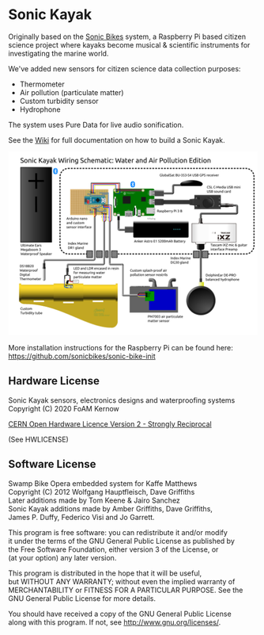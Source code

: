 Sonic Kayak
===========

Originally based on the [Sonic Bikes](https://github.com/sonicbikes/)
system, a Raspberry Pi based citizen science project where kayaks
become musical & scientific instruments for investigating the marine
world.

We've added new sensors for citizen science data collection purposes:

* Thermometer
* Air pollution (particulate matter)
* Custom turbidity sensor
* Hydrophone

The system uses Pure Data for live audio sonification.

See the [Wiki](https://github.com/fo-am/sonic-kayaks/wiki) for full documentation on how to build a Sonic Kayak.

![](https://github.com/fo-am/sonic-kayaks/raw/master/hardware/full-wiring-action.png)

More installation instructions for the Raspberry Pi can be found here:
https://github.com/sonicbikes/sonic-bike-init

Hardware License
----------------

Sonic Kayak sensors, electronics designs and waterproofing systems Copyright (C) 2020 FoAM Kernow

[CERN Open Hardware Licence Version 2 - Strongly Reciprocal](https://ohwr.org/project/cernohl/wikis/Documents/CERN-OHL-version-2)

(See HWLICENSE)

Software License
------------------
Swamp Bike Opera embedded system for Kaffe Matthews <br>
Copyright (C) 2012 Wolfgang Hauptfleisch, Dave Griffiths<br>
Later additions made by Tom Keene & Jairo Sanchez<br>
Sonic Kayak additions made by Amber Griffiths, Dave Griffiths,<br>
James P. Duffy, Federico Visi and Jo Garrett. 

This program is free software: you can redistribute it and/or modify<br>
it under the terms of the GNU General Public License as published by<br>
the Free Software Foundation, either version 3 of the License, or<br>
(at your option) any later version.<br>

This program is distributed in the hope that it will be useful,<br>
but WITHOUT ANY WARRANTY; without even the implied warranty of<br>
MERCHANTABILITY or FITNESS FOR A PARTICULAR PURPOSE.  See the<br>
GNU General Public License for more details.<br>

You should have received a copy of the GNU General Public License<br>
along with this program.  If not, see <http://www.gnu.org/licenses/>.

